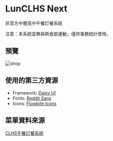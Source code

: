 # LunCLHS Next

非官方中壢高中午餐訂餐系統

注意：本系統並無與熱食部連動，僅供事務統計使用。

## 預覽
![shop](https://cdn.jsdelivr.net/gh/watercatuwu/picx-images-hosting@master/shop.png)

## 使用的第三方資源
- Framework: [Daisy UI](https://daisyui.com/)
- Fonts: [Reddit Sans](https://github.com/reddit/redditsans)
- Icons: [Flowbite Icons](https://github.com/themesberg/flowbite-icons)

## 菜單資料來源
[CLHS午餐訂餐系統](https://sites.google.com/view/clhs-lunch/v-2-0)